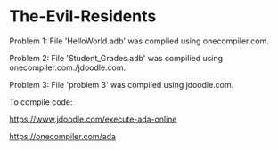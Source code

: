 # The-Evil-Residents

Problem 1: File 'HelloWorld.adb' was complied using onecompiler.com.

Problem 2: File 'Student_Grades.adb' was compilied using onecompiler.com./jdoodle.com.

Problem 3: File 'problem 3' was compiled using jdoodle.com.

To compile code:

https://www.jdoodle.com/execute-ada-online

https://onecompiler.com/ada
